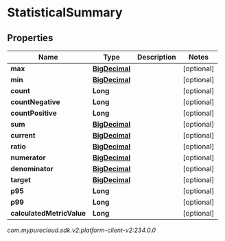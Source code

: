 # StatisticalSummary


## Properties

| Name | Type | Description | Notes |
| ------------ | ------------- | ------------- | ------------- |
| **max** | [**BigDecimal**](BigDecimal) |  |  [optional] |
| **min** | [**BigDecimal**](BigDecimal) |  |  [optional] |
| **count** | **Long** |  |  [optional] |
| **countNegative** | **Long** |  |  [optional] |
| **countPositive** | **Long** |  |  [optional] |
| **sum** | [**BigDecimal**](BigDecimal) |  |  [optional] |
| **current** | [**BigDecimal**](BigDecimal) |  |  [optional] |
| **ratio** | [**BigDecimal**](BigDecimal) |  |  [optional] |
| **numerator** | [**BigDecimal**](BigDecimal) |  |  [optional] |
| **denominator** | [**BigDecimal**](BigDecimal) |  |  [optional] |
| **target** | [**BigDecimal**](BigDecimal) |  |  [optional] |
| **p95** | **Long** |  |  [optional] |
| **p99** | **Long** |  |  [optional] |
| **calculatedMetricValue** | **Long** |  |  [optional] |




_com.mypurecloud.sdk.v2:platform-client-v2:234.0.0_

